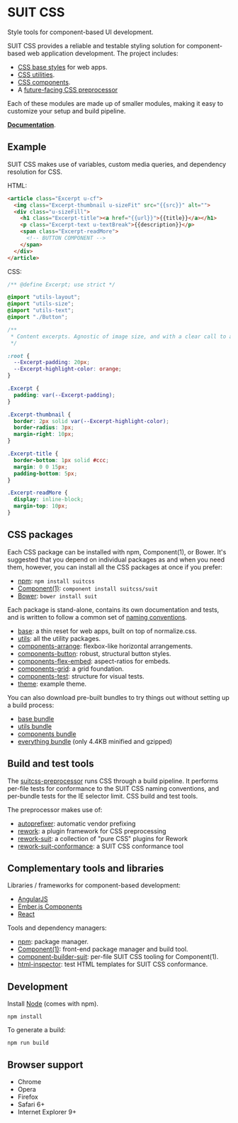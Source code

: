 # SUIT CSS

Style tools for component-based UI development.

SUIT CSS provides a reliable and testable styling solution for component-based
web application development. The project includes:

* [CSS base styles](https://github.com/suitcss/base) for web apps.
* [CSS utilities](https://github.com/suitcss/utils).
* [CSS components](https://github.com/suitcss/components).
* A [future-facing CSS preprocessor](https://github.com/suitcss/preprocessor)

Each of these modules are made up of smaller modules, making it easy to customize
your setup and build pipeline.

**[Documentation](doc/README.md)**.

## Example

SUIT CSS makes use of variables, custom media queries, and dependency resolution for CSS.

HTML:

```html
<article class="Excerpt u-cf">
  <img class="Excerpt-thumbnail u-sizeFit" src="{{src}}" alt="">
  <div class="u-sizeFill">
    <h1 class="Excerpt-title"><a href="{{url}}">{{title}}</a></h1>
    <p class="Excerpt-text u-textBreak">{{description}}</p>
    <span class="Excerpt-readMore">
      <!-- BUTTON COMPONENT -->
    </span>
  </div>
</article>
```

CSS:

```css
/** @define Excerpt; use strict */

@import "utils-layout";
@import "utils-size";
@import "utils-text";
@import "./Button";

/**
 * Content excerpts. Agnostic of image size, and with a clear call to action.
 */

:root {
  --Excerpt-padding: 20px;
  --Excerpt-highlight-color: orange;
}

.Excerpt {
  padding: var(--Excerpt-padding);
}

.Excerpt-thumbnail {
  border: 2px solid var(--Excerpt-highlight-color);
  border-radius: 3px;
  margin-right: 10px;
}

.Excerpt-title {
  border-bottom: 1px solid #ccc;
  margin: 0 0 15px;
  padding-bottom: 5px;
}

.Excerpt-readMore {
  display: inline-block;
  margin-top: 10px;
}
```

## CSS packages

Each CSS package can be installed with npm, Component(1), or Bower.
It's suggested that you depend on individual packages as and when you need
them, however, you can install all the CSS packages at once if you prefer:

* [npm](https://www.npmjs.org/): `npm install suitcss`
* [Component(1)](https://github.com/component/component): `component install suitcss/suit`
* [Bower](http://bower.io/): `bower install suit`

Each package is stand-alone, contains its own documentation and tests, and is
written to follow a common set of [naming conventions](doc/naming-conventions.md).

* [base](https://github.com/suitcss/base/): a thin reset for web apps, built on top of normalize.css.
* [utils](https://github.com/suitcss/utils/): all the utility packages.
* [components-arrange](https://github.com/suitcss/components-arrange/): flexbox-like horizontal arrangements.
* [components-button](https://github.com/suitcss/components-button/): robust, structural button styles.
* [components-flex-embed](https://github.com/suitcss/components-flex-embed/): aspect-ratios for embeds.
* [components-grid](https://github.com/suitcss/components-grid/): a grid foundation.
* [components-test](https://github.com/suitcss/components-test/): structure for visual tests.
* [theme](https://github.com/suitcss/theme/): example theme.

You can also download pre-built bundles to try things out without setting up a
build process:

* [base bundle](https://github.com/suitcss/base/releases)
* [utils bundle](https://github.com/suitcss/utils/releases)
* [components bundle](https://github.com/suitcss/components/releases)
* [everything bundle](https://github.com/suitcss/suit/releases) (only 4.4KB minified and gzipped)

## Build and test tools

The [suitcss-preprocessor](https://github.com/suitcss/preprocessor) runs CSS
through a build pipeline. It performs per-file tests for conformance to the
SUIT CSS naming conventions, and per-bundle tests for the IE selector limit.
CSS build and test tools.

The preprocessor makes use of:

* [autoprefixer](https://github.com/ai/autoprefixer): automatic vendor prefixing
* [rework](https://github.com/reworkcss/rework): a plugin framework for CSS preprocessing
* [rework-suit](https://github.com/suitcss/rework-suit): a collection of "pure CSS" plugins for Rework
* [rework-suit-conformance](https://github.com/suitcss/rework-suit-conformance): a SUIT CSS conformance tool

## Complementary tools and libraries

Libraries / frameworks for component-based development:

* [AngularJS](https://github.com/angular/angular.js)
* [Ember.js Components](http://emberjs.com/guides/components/)
* [React](https://github.com/facebook/react)

Tools and dependency managers:

* [npm](https://www.npmjs.org/): package manager.
* [Component(1)](https://github.com/component/component): front-end package manager and build tool.
* [component-builder-suit](https://github.com/suitcss/component-builder-suit): per-file SUIT CSS tooling for Component(1).
* [html-inspector](https://github.com/philipwalton/html-inspector): test HTML templates for SUIT CSS conformance.

## Development

Install [Node](http://nodejs.org) (comes with npm).

```
npm install
```

To generate a build:

```
npm run build
```

## Browser support

* Chrome
* Opera
* Firefox
* Safari 6+
* Internet Explorer 9+

